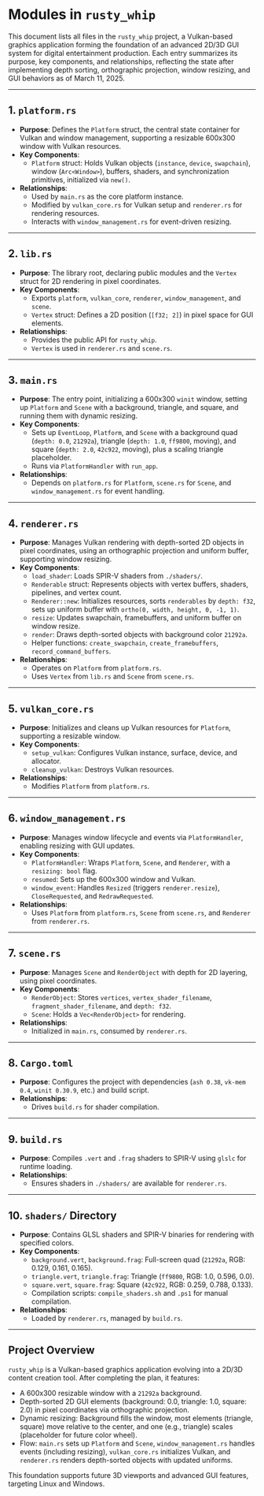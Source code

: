 # Modules in `rusty_whip`

This document lists all files in the `rusty_whip` project, a Vulkan-based graphics application forming the foundation of an advanced 2D/3D GUI system for digital entertainment production. Each entry summarizes its purpose, key components, and relationships, reflecting the state after implementing depth sorting, orthographic projection, window resizing, and GUI behaviors as of March 11, 2025.

---

## 1. `platform.rs`
- **Purpose**: Defines the `Platform` struct, the central state container for Vulkan and window management, supporting a resizable 600x300 window with Vulkan resources.
- **Key Components**:
  - `Platform` struct: Holds Vulkan objects (`instance`, `device`, `swapchain`), window (`Arc<Window>`), buffers, shaders, and synchronization primitives, initialized via `new()`.
- **Relationships**:
  - Used by `main.rs` as the core platform instance.
  - Modified by `vulkan_core.rs` for Vulkan setup and `renderer.rs` for rendering resources.
  - Interacts with `window_management.rs` for event-driven resizing.

---

## 2. `lib.rs`
- **Purpose**: The library root, declaring public modules and the `Vertex` struct for 2D rendering in pixel coordinates.
- **Key Components**:
  - Exports `platform`, `vulkan_core`, `renderer`, `window_management`, and `scene`.
  - `Vertex` struct: Defines a 2D position (`[f32; 2]`) in pixel space for GUI elements.
- **Relationships**:
  - Provides the public API for `rusty_whip`.
  - `Vertex` is used in `renderer.rs` and `scene.rs`.

---

## 3. `main.rs`
- **Purpose**: The entry point, initializing a 600x300 `winit` window, setting up `Platform` and `Scene` with a background, triangle, and square, and running them with dynamic resizing.
- **Key Components**:
  - Sets up `EventLoop`, `Platform`, and `Scene` with a background quad (`depth: 0.0`, `21292a`), triangle (`depth: 1.0`, `ff9800`, moving), and square (`depth: 2.0`, `42c922`, moving), plus a scaling triangle placeholder.
  - Runs via `PlatformHandler` with `run_app`.
- **Relationships**:
  - Depends on `platform.rs` for `Platform`, `scene.rs` for `Scene`, and `window_management.rs` for event handling.

---

## 4. `renderer.rs`
- **Purpose**: Manages Vulkan rendering with depth-sorted 2D objects in pixel coordinates, using an orthographic projection and uniform buffer, supporting window resizing.
- **Key Components**:
  - `load_shader`: Loads SPIR-V shaders from `./shaders/`.
  - `Renderable` struct: Represents objects with vertex buffers, shaders, pipelines, and vertex count.
  - `Renderer::new`: Initializes resources, sorts `renderables` by `depth: f32`, sets up uniform buffer with `ortho(0, width, height, 0, -1, 1)`.
  - `resize`: Updates swapchain, framebuffers, and uniform buffer on window resize.
  - `render`: Draws depth-sorted objects with background color `21292a`.
  - Helper functions: `create_swapchain`, `create_framebuffers`, `record_command_buffers`.
- **Relationships**:
  - Operates on `Platform` from `platform.rs`.
  - Uses `Vertex` from `lib.rs` and `Scene` from `scene.rs`.

---

## 5. `vulkan_core.rs`
- **Purpose**: Initializes and cleans up Vulkan resources for `Platform`, supporting a resizable window.
- **Key Components**:
  - `setup_vulkan`: Configures Vulkan instance, surface, device, and allocator.
  - `cleanup_vulkan`: Destroys Vulkan resources.
- **Relationships**:
  - Modifies `Platform` from `platform.rs`.

---

## 6. `window_management.rs`
- **Purpose**: Manages window lifecycle and events via `PlatformHandler`, enabling resizing with GUI updates.
- **Key Components**:
  - `PlatformHandler`: Wraps `Platform`, `Scene`, and `Renderer`, with a `resizing: bool` flag.
  - `resumed`: Sets up the 600x300 window and Vulkan.
  - `window_event`: Handles `Resized` (triggers `renderer.resize`), `CloseRequested`, and `RedrawRequested`.
- **Relationships**:
  - Uses `Platform` from `platform.rs`, `Scene` from `scene.rs`, and `Renderer` from `renderer.rs`.

---

## 7. `scene.rs`
- **Purpose**: Manages `Scene` and `RenderObject` with depth for 2D layering, using pixel coordinates.
- **Key Components**:
  - `RenderObject`: Stores `vertices`, `vertex_shader_filename`, `fragment_shader_filename`, and `depth: f32`.
  - `Scene`: Holds a `Vec<RenderObject>` for rendering.
- **Relationships**:
  - Initialized in `main.rs`, consumed by `renderer.rs`.

---

## 8. `Cargo.toml`
- **Purpose**: Configures the project with dependencies (`ash 0.38`, `vk-mem 0.4`, `winit 0.30.9`, etc.) and build script.
- **Relationships**:
  - Drives `build.rs` for shader compilation.

---

## 9. `build.rs`
- **Purpose**: Compiles `.vert` and `.frag` shaders to SPIR-V using `glslc` for runtime loading.
- **Relationships**:
  - Ensures shaders in `./shaders/` are available for `renderer.rs`.

---

## 10. `shaders/` Directory
- **Purpose**: Contains GLSL shaders and SPIR-V binaries for rendering with specified colors.
- **Key Components**:
  - `background.vert`, `background.frag`: Full-screen quad (`21292a`, RGB: 0.129, 0.161, 0.165).
  - `triangle.vert`, `triangle.frag`: Triangle (`ff9800`, RGB: 1.0, 0.596, 0.0).
  - `square.vert`, `square.frag`: Square (`42c922`, RGB: 0.259, 0.788, 0.133).
  - Compilation scripts: `compile_shaders.sh` and `.ps1` for manual compilation.
- **Relationships**:
  - Loaded by `renderer.rs`, managed by `build.rs`.

---

## Project Overview
`rusty_whip` is a Vulkan-based graphics application evolving into a 2D/3D content creation tool. After completing the plan, it features:
- A 600x300 resizable window with a `21292a` background.
- Depth-sorted 2D GUI elements (background: 0.0, triangle: 1.0, square: 2.0) in pixel coordinates via orthographic projection.
- Dynamic resizing: Background fills the window, most elements (triangle, square) move relative to the center, and one (e.g., triangle) scales (placeholder for future color wheel).
- Flow: `main.rs` sets up `Platform` and `Scene`, `window_management.rs` handles events (including resizing), `vulkan_core.rs` initializes Vulkan, and `renderer.rs` renders depth-sorted objects with updated uniforms.

This foundation supports future 3D viewports and advanced GUI features, targeting Linux and Windows.
